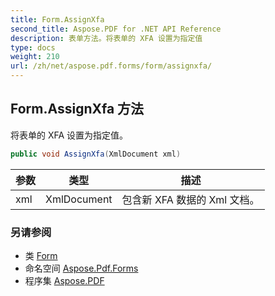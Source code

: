 ```yaml
---
title: Form.AssignXfa
second_title: Aspose.PDF for .NET API Reference
description: 表单方法。将表单的 XFA 设置为指定值
type: docs
weight: 210
url: /zh/net/aspose.pdf.forms/form/assignxfa/
---
```

## Form.AssignXfa 方法

将表单的 XFA 设置为指定值。

```csharp
public void AssignXfa(XmlDocument xml)
```

| 参数 | 类型 | 描述 |
| --- | --- | --- |
| xml | XmlDocument | 包含新 XFA 数据的 Xml 文档。 |

### 另请参阅

* 类 [Form](../)
* 命名空间 [Aspose.Pdf.Forms](../../../aspose.pdf.forms/)
* 程序集 [Aspose.PDF](../../../)
